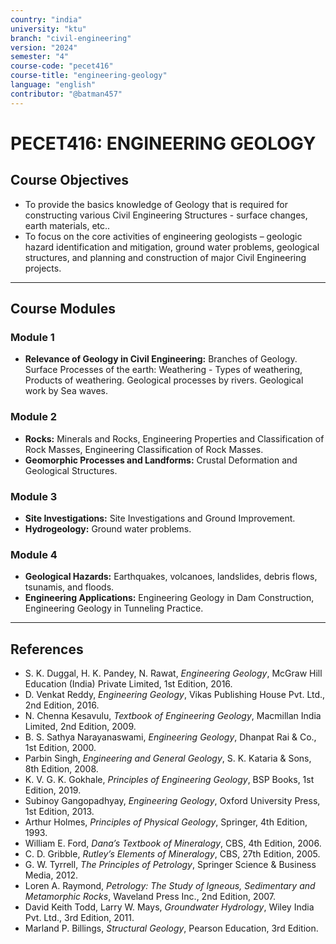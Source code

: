 ```yaml
---
country: "india"
university: "ktu"
branch: "civil-engineering"
version: "2024"
semester: "4"
course-code: "pecet416"
course-title: "engineering-geology"
language: "english"
contributor: "@batman457"
---
```


# PECET416: ENGINEERING GEOLOGY

## Course Objectives
- To provide the basics knowledge of Geology that is required for constructing various Civil Engineering Structures - surface changes, earth materials, etc..
- To focus on the core activities of engineering geologists – geologic hazard identification and mitigation, ground water problems, geological structures, and planning and construction of major Civil Engineering projects.

---

## Course Modules

### Module 1
- **Relevance of Geology in Civil Engineering:** Branches of Geology. Surface Processes of the earth: Weathering - Types of weathering, Products of weathering. Geological processes by rivers. Geological work by Sea waves.

### Module 2
- **Rocks:** Minerals and Rocks, Engineering Properties and Classification of Rock Masses, Engineering Classification of Rock Masses.
- **Geomorphic Processes and Landforms:** Crustal Deformation and Geological Structures.

### Module 3
- **Site Investigations:** Site Investigations and Ground Improvement.
- **Hydrogeology:** Ground water problems.

### Module 4
- **Geological Hazards:** Earthquakes, volcanoes, landslides, debris flows, tsunamis, and floods.
- **Engineering Applications:** Engineering Geology in Dam Construction, Engineering Geology in Tunneling Practice.

---

## References

- S. K. Duggal, H. K. Pandey, N. Rawat, *Engineering Geology*, McGraw Hill Education (India) Private Limited, 1st Edition, 2016.  
- D. Venkat Reddy, *Engineering Geology*, Vikas Publishing House Pvt. Ltd., 2nd Edition, 2016.  
- N. Chenna Kesavulu, *Textbook of Engineering Geology*, Macmillan India Limited, 2nd Edition, 2009.  
- B. S. Sathya Narayanaswami, *Engineering Geology*, Dhanpat Rai & Co., 1st Edition, 2000.  
- Parbin Singh, *Engineering and General Geology*, S. K. Kataria & Sons, 8th Edition, 2008.  
- K. V. G. K. Gokhale, *Principles of Engineering Geology*, BSP Books, 1st Edition, 2019.  
- Subinoy Gangopadhyay, *Engineering Geology*, Oxford University Press, 1st Edition, 2013.
- Arthur Holmes, *Principles of Physical Geology*, Springer, 4th Edition, 1993.  
- William E. Ford, *Dana’s Textbook of Mineralogy*, CBS, 4th Edition, 2006.  
- C. D. Gribble, *Rutley’s Elements of Mineralogy*, CBS, 27th Edition, 2005.  
- G. W. Tyrrell, *The Principles of Petrology*, Springer Science & Business Media, 2012.  
- Loren A. Raymond, *Petrology: The Study of Igneous, Sedimentary and Metamorphic Rocks*, Waveland Press Inc., 2nd Edition, 2007.  
- David Keith Todd, Larry W. Mays, *Groundwater Hydrology*, Wiley India Pvt. Ltd., 3rd Edition, 2011.  
- Marland P. Billings, *Structural Geology*, Pearson Education, 3rd Edition.
